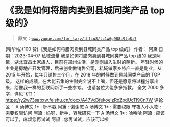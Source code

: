 # 《我是如何将腊肉卖到县城同类产品 top 级的》

> 原文：[`www.yuque.com/for_lazy/thfiu8/tc1w6g988i9tq8i7`](https://www.yuque.com/for_lazy/thfiu8/tc1w6g988i9tq8i7)

<ne-h2 id="12de63c5" data-lake-id="12de63c5"><ne-heading-ext><ne-heading-anchor></ne-heading-anchor><ne-heading-fold></ne-heading-fold></ne-heading-ext><ne-heading-content><ne-text id="uc7bd8be2">(精华帖)(100 赞)《我是如何将腊肉卖到县城同类产品 top 级的》</ne-text></ne-heading-content></ne-h2> <ne-p id="uec70211a" data-lake-id="uec70211a"><ne-text id="u8149a894">作者： 阿黛</ne-text></ne-p> <ne-p id="u38971ccf" data-lake-id="u38971ccf"><ne-text id="u7f82765f">日期：2023-04-07</ne-text></ne-p> <ne-p id="ub06650f1" data-lake-id="ub06650f1"><ne-text id="ue4291136">私域流量</ne-text></ne-p> <ne-p id="u71f2ec4c" data-lake-id="u71f2ec4c"><ne-text id="ucdd771bf">我是如何将腊肉卖到县城同类产品 top 级的</ne-text></ne-p> <ne-p id="u74efa5b8" data-lake-id="u74efa5b8"><ne-text id="udac9d4ae">我是阿黛，湖北宜昌土家族人，目前在郑州生活，是刚刚加入生财的萌新。</ne-text></ne-p> <ne-p id="ud26ef2f0" data-lake-id="ud26ef2f0"><ne-text id="u08f2a477">年轻时候的主业是房地产开发管理，后来创业做销售公司，私域做家乡特产一直是副业，从 2015 年开始，每年只销售三个月，在 2018 年的时候做到县城同类产品的 TOP 级。</ne-text></ne-p> <ne-p id="ucc661f7a" data-lake-id="ucc661f7a"><ne-text id="uaf9f736f">这样的成绩，在大佬云集的生财完全说不上嘴，但还是愿意将过程分享出来，给像我一样的互联网新手一些参考。</ne-text></ne-p> <ne-p id="u40b190ab" data-lake-id="u40b190ab"><ne-text id="ub6755cf0">也请各位大佬多多指教。</ne-text></ne-p> <ne-p id="u9c0997df" data-lake-id="u9c0997df"><ne-text id="uf4f7bd4d">全文 7000 多字，详见飞书：</ne-text>[<ne-text id="u5c93bb59">https://y2w73sabxw.feishu.cn/docx/A47Vd3fekoelzRxZpdUcTl9Cn7W</ne-text>](https://y2w73sabxw.feishu.cn/docx/A47Vd3fekoelzRxZpdUcTl9Cn7W)</ne-p> <ne-hole id="uc50a96d2" data-lake-id="uc50a96d2"><ne-card data-card-name="hr" data-card-type="block" id="rc28W" data-event-boundary="card"><ne-p id="uc5915327" data-lake-id="uc5915327"><ne-text id="u0272a51e">评论区：</ne-text></ne-p> <ne-p id="u7201338b" data-lake-id="u7201338b"><ne-text id="u5fbcf732">A 汤博文 1* : 针不戳</ne-text> <ne-text id="u09d20703">阿黛 : 谢谢您</ne-text> <ne-text id="u31a8990e">A 汤博文 1* : 需要权限</ne-text> <ne-text id="u7d2ac8d2">守夜人小人物 : 需要权限访问</ne-text> <ne-text id="u3260080d">阿黛 : 妈呀，新手，容我研究一下</ne-text> <ne-text id="u2a648c75">A 汤博文 1* : 哈哈哈</ne-text> <ne-text id="ud33fc7ff">阿黛 : 应该可以了，麻烦您再试试</ne-text> <ne-text id="u0b9ade49">阿黛 : 您再试试，应该可以啦</ne-text></ne-p></ne-card></ne-hole>